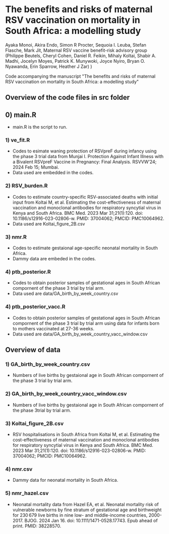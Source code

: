# The benefits and risks of maternal RSV vaccination on mortality in South Africa: a modelling study
Ayaka Monoi, Akira Endo,  Simon R Procter, Sequoia I. Leuba, Stefan Flasche,  Mark Jit, Maternal RSV vaccine benefit-risk advisory group (Philippe Beutels, Cheryl Cohen, Daniel R. Feikin, Mihaly Koltai, Shabir A. Madhi, Jocelyn Moyes, Patrick K. Munywoki, Joyce Nyiro, Bryan O. Nyawanda, Erin Sparrow, Heather J Zar)
)

Code accompanying the manuscript "The benefits and risks of maternal RSV vaccination on mortality in South Africa: a modelling study"

## Overview of the code files in src folder

## 0) main.R
* main.R is the script to run.

### 1) ve_fit.R
* Codes to esimate waning protection of RSVpreF during infancy using the phase 3 trial data from Munjai I. Protection Against Infant Illness with a Bivalent RSVpreF Vaccine in Pregnancy: Final Analysis. RSVVW’24; 2024 Feb 15; Mumbai. 
* Data used are embedded in the codes.

### 2) RSV_burden.R
*  Codes to estimate country-specific RSV-associated deaths with initial input from Koltai M, et al. Estimating the cost-effectiveness of maternal vaccination and monoclonal antibodies for respiratory syncytial virus in Kenya and South Africa. BMC Med. 2023 Mar 31;21(1):120. doi: 10.1186/s12916-023-02806-w. PMID: 37004062; PMCID: PMC10064962.
*  Data used are Koltai_figure_2B.csv

### 3) nmr.R
* Codes to estimate gestaional age-specific neonatal mortality in South Africa.
* Dammy data are embeded in the codes.

### 4) ptb_posterior.R
* Codes to obtain posterior samples of gestational ages in South African compornent of the phase 3 trial by trial arm.
* Data used are data/GA_birth_by_week_country.csv

### 4) ptb_posterior_vacc.R
* Codes to obtain posterior samples of gestational ages in South African compornent of the phase 3 trial by trial arm using data for infants born to mothers vaccinated at 27-36 weeks.
* Data used are data/GA_birth_by_week_country_vacc_window.csv

## Overview of data

### 1) GA_birth_by_week_country.csv
* Numbers of live births by gestaional age in South African compornent of the phase 3 trial by trial arm.

### 2) GA_birth_by_week_country_vacc_window.csv
* Numbers of live births by gestaional age in South African compornent of the phase 3trial by trial arm.

### 3) Koltai_figure_2B.csv
* RSV hospitalisations in South Africa from Koltai M, et al. Estimating the cost-effectiveness of maternal vaccination and monoclonal antibodies for respiratory syncytial virus in Kenya and South Africa. BMC Med. 2023 Mar 31;21(1):120. doi: 10.1186/s12916-023-02806-w. PMID: 37004062; PMCID: PMC10064962.

### 4) nmr.csv
* Dammy data for neonatal mortality in South Africa.

### 5) nmr_hazel.csv
* Neonatal mortality data from Hazel EA, et al. Neonatal mortality risk of vulnerable newborns by fine stratum of gestational age and birthweight for 230 679 live births in nine low- and middle-income countries, 2000-2017. BJOG. 2024 Jan 16. doi: 10.1111/1471-0528.17743. Epub ahead of print. PMID: 38228570.
